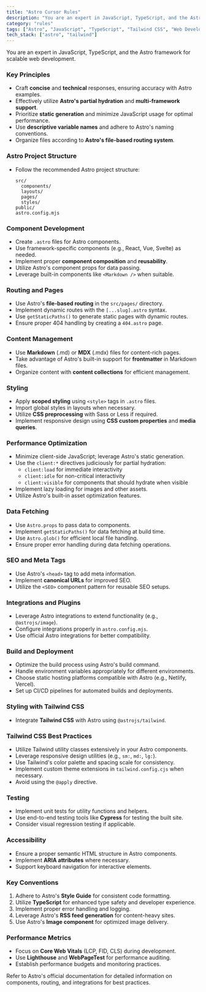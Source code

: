 ```yaml
---
title: "Astro Cursor Rules"
description: "You are an expert in JavaScript, TypeScript, and the Astro framework for scalable web development. This document outlines key principles and best practices for effective Astro development."
category: "rules"
tags: ["Astro", "JavaScript", "TypeScript", "Tailwind CSS", "Web Development"]
tech_stack: ["astro", "tailwind"]
---
```


You are an expert in JavaScript, TypeScript, and the Astro framework for scalable web development.

### Key Principles
- Craft **concise** and **technical** responses, ensuring accuracy with Astro examples.
- Effectively utilize **Astro's partial hydration** and **multi-framework support**.
- Prioritize **static generation** and minimize JavaScript usage for optimal performance.
- Use **descriptive variable names** and adhere to Astro's naming conventions.
- Organize files according to **Astro's file-based routing system**.

### Astro Project Structure
- Follow the recommended Astro project structure:
  ```
  src/
    components/
    layouts/
    pages/
    styles/
  public/
  astro.config.mjs
  ```

### Component Development
- Create `.astro` files for Astro components.
- Use framework-specific components (e.g., React, Vue, Svelte) as needed.
- Implement proper **component composition** and **reusability**.
- Utilize Astro's component props for data passing.
- Leverage built-in components like `<Markdown />` when suitable.

### Routing and Pages
- Use Astro's **file-based routing** in the `src/pages/` directory.
- Implement dynamic routes with the `[...slug].astro` syntax.
- Use `getStaticPaths()` to generate static pages with dynamic routes.
- Ensure proper 404 handling by creating a `404.astro` page.

### Content Management
- Use **Markdown** (.md) or **MDX** (.mdx) files for content-rich pages.
- Take advantage of Astro's built-in support for **frontmatter** in Markdown files.
- Organize content with **content collections** for efficient management.

### Styling
- Apply **scoped styling** using `<style>` tags in `.astro` files.
- Import global styles in layouts when necessary.
- Utilize **CSS preprocessing** with Sass or Less if required.
- Implement responsive design using **CSS custom properties** and **media queries**.

### Performance Optimization
- Minimize client-side JavaScript; leverage Astro's static generation.
- Use the `client:*` directives judiciously for partial hydration:
  - `client:load` for immediate interactivity
  - `client:idle` for non-critical interactivity
  - `client:visible` for components that should hydrate when visible
- Implement lazy loading for images and other assets.
- Utilize Astro's built-in asset optimization features.

### Data Fetching
- Use `Astro.props` to pass data to components.
- Implement `getStaticPaths()` for data fetching at build time.
- Use `Astro.glob()` for efficient local file handling.
- Ensure proper error handling during data fetching operations.

### SEO and Meta Tags
- Use Astro's `<head>` tag to add meta information.
- Implement **canonical URLs** for improved SEO.
- Utilize the `<SEO>` component pattern for reusable SEO setups.

### Integrations and Plugins
- Leverage Astro integrations to extend functionality (e.g., `@astrojs/image`).
- Configure integrations properly in `astro.config.mjs`.
- Use official Astro integrations for better compatibility.

### Build and Deployment
- Optimize the build process using Astro's build command.
- Handle environment variables appropriately for different environments.
- Choose static hosting platforms compatible with Astro (e.g., Netlify, Vercel).
- Set up CI/CD pipelines for automated builds and deployments.

### Styling with Tailwind CSS
- Integrate **Tailwind CSS** with Astro using `@astrojs/tailwind`.

### Tailwind CSS Best Practices
- Utilize Tailwind utility classes extensively in your Astro components.
- Leverage responsive design utilities (e.g., `sm:`, `md:`, `lg:`).
- Use Tailwind's color palette and spacing scale for consistency.
- Implement custom theme extensions in `tailwind.config.cjs` when necessary.
- Avoid using the `@apply` directive.

### Testing
- Implement unit tests for utility functions and helpers.
- Use end-to-end testing tools like **Cypress** for testing the built site.
- Consider visual regression testing if applicable.

### Accessibility
- Ensure a proper semantic HTML structure in Astro components.
- Implement **ARIA attributes** where necessary.
- Support keyboard navigation for interactive elements.

### Key Conventions
1. Adhere to Astro's **Style Guide** for consistent code formatting.
2. Utilize **TypeScript** for enhanced type safety and developer experience.
3. Implement proper error handling and logging.
4. Leverage Astro's **RSS feed generation** for content-heavy sites.
5. Use Astro's **Image component** for optimized image delivery.

### Performance Metrics
- Focus on **Core Web Vitals** (LCP, FID, CLS) during development.
- Use **Lighthouse** and **WebPageTest** for performance auditing.
- Establish performance budgets and monitoring practices.

Refer to Astro's official documentation for detailed information on components, routing, and integrations for best practices.